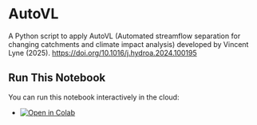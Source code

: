 # AutoVL
A Python script to apply AutoVL (Automated streamflow separation for changing catchments and climate impact analysis) developed by Vincent Lyne (2025).
https://doi.org/10.1016/j.hydroa.2024.100195

## Run This Notebook

You can run this notebook interactively in the cloud:

- [![Open in Colab](https://colab.research.google.com/assets/colab-badge.svg)](https://colab.research.google.com/github/ssharifazari/Baseflow-project/blob/main/AutoVL.ipynb)
